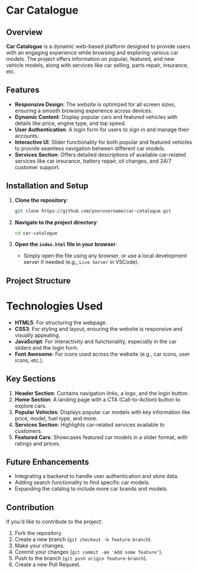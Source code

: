 # Car Catalogue

## Overview
**Car Catalogue** is a dynamic web-based platform designed to provide users with an engaging experience while browsing and exploring various car models. The project offers information on popular, featured, and new vehicle models, along with services like car selling, parts repair, insurance, etc.

## Features
- **Responsive Design**: The website is optimized for all screen sizes, ensuring a smooth browsing experience across devices.
- **Dynamic Content**: Display popular cars and featured vehicles with details like price, engine type, and top speed.
- **User Authentication**: A login form for users to sign in and manage their accounts.
- **Interactive UI**: Slider functionality for both popular and featured vehicles to provide seamless navigation between different car models.
- **Services Section**: Offers detailed descriptions of available car-related services like car insurance, battery repair, oil changes, and 24/7 customer support.

## Installation and Setup
1. **Clone the repository**:
    ```bash
    git clone https://github.com/yourusername/car-catalogue.git
    ```
2. **Navigate to the project directory**:
    ```bash
    cd car-catalogue
    ```

3. **Open the `index.html` file in your browser**:
    - Simply open the file using any browser, or use a local development server if needed (e.g., `Live Server` in VSCode).

## Project Structure

# Technologies Used
- **HTML5**: For structuring the webpage.
- **CSS3**: For styling and layout, ensuring the website is responsive and visually appealing.
- **JavaScript**: For interactivity and functionality, especially in the car sliders and the login form.
- **Font Awesome**: For icons used across the website (e.g., car icons, user icons, etc.).

## Key Sections
1. **Header Section**: Contains navigation links, a logo, and the login button.
2. **Home Section**: A landing page with a CTA (Call-to-Action) button to explore cars.
3. **Popular Vehicles**: Displays popular car models with key information like price, model, fuel type, and more.
4. **Services Section**: Highlights car-related services available to customers.
5. **Featured Cars**: Showcases featured car models in a slider format, with ratings and prices.

## Future Enhancements
- Integrating a backend to handle user authentication and store data.
- Adding search functionality to find specific car models.
- Expanding the catalog to include more car brands and models.

## Contribution
If you'd like to contribute to the project:
1. Fork the repository.
2. Create a new branch (`git checkout -b feature-branch`).
3. Make your changes.
4. Commit your changes (`git commit -am 'Add some feature'`).
5. Push to the branch (`git push origin feature-branch`).
6. Create a new Pull Request.

